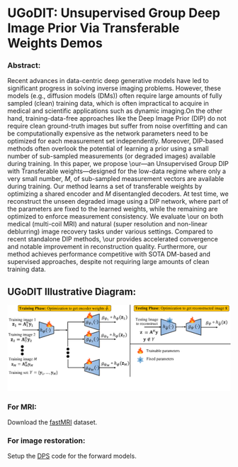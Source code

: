 # UGoDIT: Unsupervised Group Deep Image Prior Via Transferable Weights Demos


### Abstract: 

Recent advances in data-centric deep generative models have led to significant progress in solving inverse imaging problems. However, these models (e.g., diffusion models (DMs)) often require large amounts of fully sampled (clean) training data, which is often impractical to acquire in medical and scientific applications such as dynamic imaging.On the other hand, training-data-free approaches like the Deep Image Prior (DIP) do not require clean ground-truth images but suffer from noise overfitting and can be computationally expensive as the network parameters need to be optimized for each measurement set independently. Moreover, DIP-based methods often overlook the potential of learning a prior using a small number of sub-sampled measurements (or degraded images) available during training. In this paper, we propose \our—an Unsupervised Group DIP with Transferable weights—designed for the low-data regime where only a very small number, $M$, of sub-sampled measurement vectors are available during training. Our method learns a set of transferable weights by optimizing a shared encoder and $M$ disentangled decoders. At test time, we reconstruct the unseen degraded image using a DIP network, where part of the parameters are fixed to the learned weights, while the remaining are optimized to enforce measurement consistency. We evaluate \our on both medical (multi-coil MRI) and natural (super resolution and non-linear deblurring) image recovery tasks under various settings. Compared to recent standalone DIP methods, \our provides accelerated convergence and notable improvement in reconstruction quality. Furthermore, our method achieves performance competitive with SOTA DM-based and supervised approaches, despite not requiring large amounts of clean training data. 



## UGoDIT Illustrative Diagram:
![Alt text](uGro_DIT_BD_03.png)




### For MRI: 
Download the [fastMRI](https://github.com/microsoft/fastmri-plus/tree/main) dataset. 

### For image restoration: 
Setup the [DPS](https://github.com/DPS2022/diffusion-posterior-sampling) code for the forward models. 
